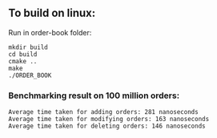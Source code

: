 ## To build on linux:

Run in order-book folder:
```
mkdir build
cd build
cmake ..
make
./ORDER_BOOK 
```

### Benchmarking result on 100 million orders:
```
Average time taken for adding orders: 281 nanoseconds
Average time taken for modifying orders: 163 nanoseconds
Average time taken for deleting orders: 146 nanoseconds
```
